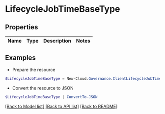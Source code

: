 # LifecycleJobTimeBaseType
## Properties

Name | Type | Description | Notes
------------ | ------------- | ------------- | -------------

## Examples

- Prepare the resource
```powershell
$LifecycleJobTimeBaseType = New-Cloud.Governance.ClientLifecycleJobTimeBaseType 
```

- Convert the resource to JSON
```powershell
$LifecycleJobTimeBaseType | ConvertTo-JSON
```

[[Back to Model list]](../README.md#documentation-for-models) [[Back to API list]](../README.md#documentation-for-api-endpoints) [[Back to README]](../README.md)

